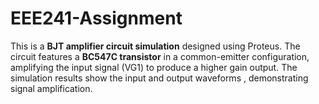 # EEE241-Assignment
This is a **BJT amplifier circuit simulation** designed using Proteus. The circuit features a **BC547C transistor** in a common-emitter configuration, amplifying the input signal (VG1) to produce a higher gain output. The simulation results show the input and output waveforms , demonstrating signal amplification.
